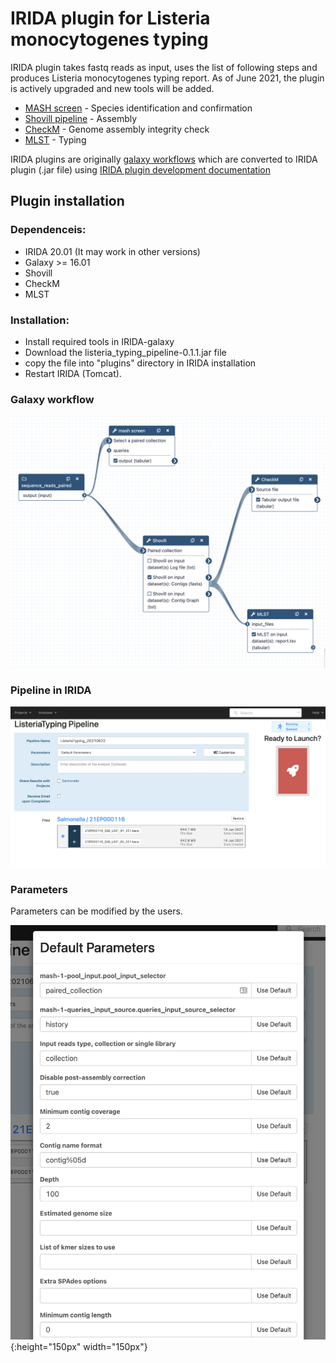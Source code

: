 # IRIDA plugin for Listeria monocytogenes typing

IRIDA plugin takes fastq reads as input, uses the list of following steps and produces Listeria monocytogenes typing report.
As of June 2021, the plugin is actively upgraded and new tools will be added.

* [MASH screen](https://mash.readthedocs.io/en/latest/tutorials.html) - Species identification and confirmation 
* [Shovill pipeline](https://github.com/tseemann/shovill) - Assembly
* [CheckM](https://github.com/Ecogenomics/CheckM) - Genome assembly integrity check
* [MLST](https://github.com/tseemann/mlst) - Typing

IRIDA plugins are originally [galaxy workflows](https://galaxyproject.org/learn/advanced-workflow/) which are converted to IRIDA plugin (.jar file) using [IRIDA plugin development documentation](https://github.com/phac-nml/irida-plugin-example)  


## Plugin installation
### Dependenceis:
  * IRIDA 20.01 (It may work in other versions)
  * Galaxy >= 16.01
  * Shovill 
  * CheckM
  * MLST
 

### Installation:
  * Install required tools in IRIDA-galaxy
  * Download the listeria_typing_pipeline-0.1.1.jar file 
  * copy the file into "plugins" directory in IRIDA installation
  * Restart IRIDA (Tomcat).  

### Galaxy workflow
![Plugin in IRIDA](Galaxy_WorkFlow.png?raw=true "Title")


### Pipeline in IRIDA
![Plugin in IRIDA](Pipeline.png?raw=true "Title")

### Parameters
Parameters can be modified by the users.

![Plugin in IRIDA](Parameters.png?raw=true "Title"){:height="150px" width="150px"}


